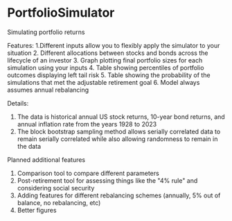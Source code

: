 # PortfolioSimulator
Simulating portfolio returns

Features:
  1.Different inputs allow you to flexibly apply the simulator to your situation
  2. Different allocations between stocks and bonds across the lifecycle of an investor
  3. Graph plotting final portfolio sizes for each simulation using your inputs
  4. Table showing percentiles of portfolio outcomes displaying left tail risk
  5. Table showing the probability of the simulations that met the adjustable retirement goal
  6. Model always assumes annual rebalancing
  
Details:
  1. The data is historical annual US stock returns, 10-year bond returns, and annual inflation rate from the years 1928 to 2023
  2. The block bootstrap sampling method allows serially correlated data to remain serially correlated while also allowing randomness to remain in the data

Planned additional features
  1. Comparison tool to compare different parameters
  2. Post-retirement tool for assessing things like the "4% rule" and considering social security
  3. Adding features for different rebalancing schemes (annually, 5% out of balance, no rebalancing, etc)
  4. Better figures
